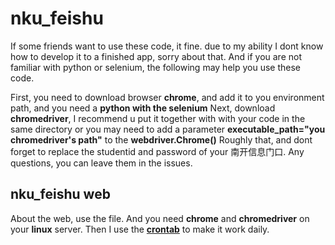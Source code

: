 # nku_feishu

If some friends want to use these code, it fine. due to my ability I dont know how to develop it to a finished app, sorry about that. And if you are not familiar with python or selenium, the following may help you use these code. 

First, you need to download browser **chrome**, and add it to you environment path, and you need a **python with the selenium**
Next, download **chromedriver**, I recommend u put it together with with your code in the same directory or you may need to add a parameter **executable_path="you chromedriver's path"** to the **webdriver.Chrome()**
Roughly that, and dont forget to replace the studentid and password of your 南开信息门口.
Any questions, you can leave them in the issues.

## nku_feishu web

About the web, use the  file. And you need **chrome** and **chromedriver** on your **linux** server. Then I use the **[crontab](https://www.cnblogs.com/qq874455953/p/9589207.html)** to make it work daily.